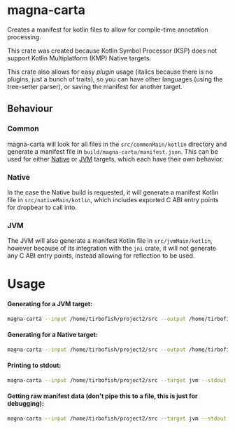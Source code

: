 # magna-carta

Creates a manifest for kotlin files to allow for compile-time annotation processing. 

This crate was created because Kotlin Symbol Processor (KSP) does not support Kotlin Multiplatform (KMP) Native 
targets.

This crate also allows for easy *plugin* usage (italics because there is no plugins, just a bunch of traits), 
so you can have other languages (using the tree-setter parser), or saving the manifest for another target.

## Behaviour

### Common

magna-carta will look for all files in the `src/commonMain/kotlin` directory and generate a manifest file in 
`build/magna-carta/manifest.json`. This can be used for either [Native](#native) or [JVM](#jvm) targets, which
each have their own behavior. 

### Native

In the case the Native build is requested, it will generate a manifest Kotlin file in `src/nativeMain/kotlin`, which
includes exported C ABI entry points for dropbear to call into. 

### JVM

The JVM will also generate a manifest Kotlin file in `src/jvmMain/kotlin`, however because of its integration
with the `jni` crate, it will not generate any C ABI entry points, instead allowing for reflection to be used. 

# Usage

#### Generating for a JVM target:
```bash
magna-carta --input /home/tirbofish/project2/src --output /home/tirbofish/project2/build/magna-carta/jvmMain --target jvm
```

#### Generating for a Native target:
```bash
magna-carta --input /home/tirbofish/project2/src --output /home/tirbofish/project2/build/magna-carta/nativeLibMain --target native
```

#### Printing to stdout:
```bash
magna-carta --input /home/tirbofish/project2/src --target jvm --stdout
```

#### Getting raw manifest data (don't pipe this to a file, this is just for debugging):
```bash
magna-carta --input /home/tirbofish/project2/src --target jvm --stdout --raw
```